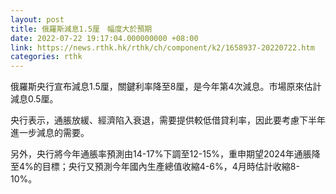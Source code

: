 ```yaml
---
layout: post
title: 俄羅斯減息1.5厘　幅度大於預期
date: 2022-07-22 19:17:04.000000000 +08:00
link: https://news.rthk.hk/rthk/ch/component/k2/1658937-20220722.htm
categories: rthk
---
```


俄羅斯央行宣布減息1.5厘，關鍵利率降至8厘，是今年第4次減息。市場原來估計減息0.5厘。

央行表示，通脹放緩、經濟陷入衰退，需要提供較低借貸利率，因此要考慮下半年進一步減息的需要。

另外，央行將今年通脹率預測由14-17%下調至12-15%，重申期望2024年通脹降至4%的目標；央行又預測今年國內生產總值收縮4-6%，4月時估計收縮8-10%。
